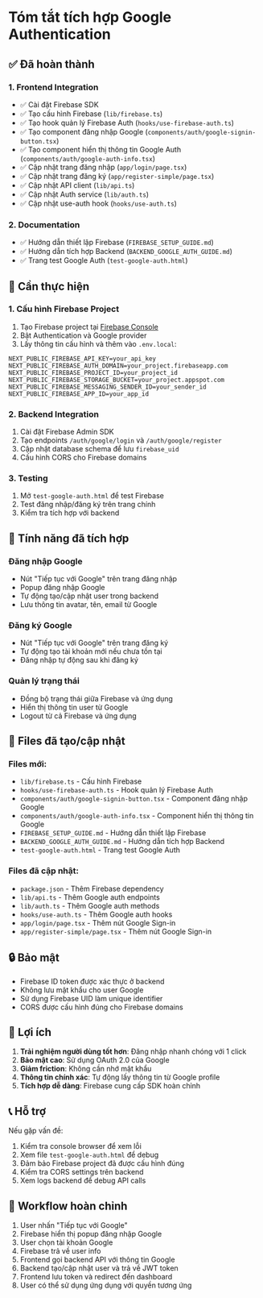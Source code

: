 # Tóm tắt tích hợp Google Authentication

## ✅ Đã hoàn thành

### 1. Frontend Integration
- ✅ Cài đặt Firebase SDK
- ✅ Tạo cấu hình Firebase (`lib/firebase.ts`)
- ✅ Tạo hook quản lý Firebase Auth (`hooks/use-firebase-auth.ts`)
- ✅ Tạo component đăng nhập Google (`components/auth/google-signin-button.tsx`)
- ✅ Tạo component hiển thị thông tin Google Auth (`components/auth/google-auth-info.tsx`)
- ✅ Cập nhật trang đăng nhập (`app/login/page.tsx`)
- ✅ Cập nhật trang đăng ký (`app/register-simple/page.tsx`)
- ✅ Cập nhật API client (`lib/api.ts`)
- ✅ Cập nhật Auth service (`lib/auth.ts`)
- ✅ Cập nhật use-auth hook (`hooks/use-auth.ts`)

### 2. Documentation
- ✅ Hướng dẫn thiết lập Firebase (`FIREBASE_SETUP_GUIDE.md`)
- ✅ Hướng dẫn tích hợp Backend (`BACKEND_GOOGLE_AUTH_GUIDE.md`)
- ✅ Trang test Google Auth (`test-google-auth.html`)

## 🔧 Cần thực hiện

### 1. Cấu hình Firebase Project
1. Tạo Firebase project tại [Firebase Console](https://console.firebase.google.com/)
2. Bật Authentication và Google provider
3. Lấy thông tin cấu hình và thêm vào `.env.local`:

```env
NEXT_PUBLIC_FIREBASE_API_KEY=your_api_key
NEXT_PUBLIC_FIREBASE_AUTH_DOMAIN=your_project.firebaseapp.com
NEXT_PUBLIC_FIREBASE_PROJECT_ID=your_project_id
NEXT_PUBLIC_FIREBASE_STORAGE_BUCKET=your_project.appspot.com
NEXT_PUBLIC_FIREBASE_MESSAGING_SENDER_ID=your_sender_id
NEXT_PUBLIC_FIREBASE_APP_ID=your_app_id
```

### 2. Backend Integration
1. Cài đặt Firebase Admin SDK
2. Tạo endpoints `/auth/google/login` và `/auth/google/register`
3. Cập nhật database schema để lưu `firebase_uid`
4. Cấu hình CORS cho Firebase domains

### 3. Testing
1. Mở `test-google-auth.html` để test Firebase
2. Test đăng nhập/đăng ký trên trang chính
3. Kiểm tra tích hợp với backend

## 🚀 Tính năng đã tích hợp

### Đăng nhập Google
- Nút "Tiếp tục với Google" trên trang đăng nhập
- Popup đăng nhập Google
- Tự động tạo/cập nhật user trong backend
- Lưu thông tin avatar, tên, email từ Google

### Đăng ký Google
- Nút "Tiếp tục với Google" trên trang đăng ký
- Tự động tạo tài khoản mới nếu chưa tồn tại
- Đăng nhập tự động sau khi đăng ký

### Quản lý trạng thái
- Đồng bộ trạng thái giữa Firebase và ứng dụng
- Hiển thị thông tin user từ Google
- Logout từ cả Firebase và ứng dụng

## 📁 Files đã tạo/cập nhật

### Files mới:
- `lib/firebase.ts` - Cấu hình Firebase
- `hooks/use-firebase-auth.ts` - Hook quản lý Firebase Auth
- `components/auth/google-signin-button.tsx` - Component đăng nhập Google
- `components/auth/google-auth-info.tsx` - Component hiển thị thông tin Google
- `FIREBASE_SETUP_GUIDE.md` - Hướng dẫn thiết lập Firebase
- `BACKEND_GOOGLE_AUTH_GUIDE.md` - Hướng dẫn tích hợp Backend
- `test-google-auth.html` - Trang test Google Auth

### Files đã cập nhật:
- `package.json` - Thêm Firebase dependency
- `lib/api.ts` - Thêm Google auth endpoints
- `lib/auth.ts` - Thêm Google auth methods
- `hooks/use-auth.ts` - Thêm Google auth hooks
- `app/login/page.tsx` - Thêm nút Google Sign-in
- `app/register-simple/page.tsx` - Thêm nút Google Sign-in

## 🔒 Bảo mật

- Firebase ID token được xác thực ở backend
- Không lưu mật khẩu cho user Google
- Sử dụng Firebase UID làm unique identifier
- CORS được cấu hình đúng cho Firebase domains

## 🎯 Lợi ích

1. **Trải nghiệm người dùng tốt hơn**: Đăng nhập nhanh chóng với 1 click
2. **Bảo mật cao**: Sử dụng OAuth 2.0 của Google
3. **Giảm friction**: Không cần nhớ mật khẩu
4. **Thông tin chính xác**: Tự động lấy thông tin từ Google profile
5. **Tích hợp dễ dàng**: Firebase cung cấp SDK hoàn chỉnh

## 📞 Hỗ trợ

Nếu gặp vấn đề:
1. Kiểm tra console browser để xem lỗi
2. Xem file `test-google-auth.html` để debug
3. Đảm bảo Firebase project đã được cấu hình đúng
4. Kiểm tra CORS settings trên backend
5. Xem logs backend để debug API calls

## 🔄 Workflow hoàn chỉnh

1. User nhấn "Tiếp tục với Google"
2. Firebase hiển thị popup đăng nhập Google
3. User chọn tài khoản Google
4. Firebase trả về user info
5. Frontend gọi backend API với thông tin Google
6. Backend tạo/cập nhật user và trả về JWT token
7. Frontend lưu token và redirect đến dashboard
8. User có thể sử dụng ứng dụng với quyền tương ứng
